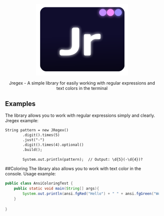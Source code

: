 <div align="center">
  <img src="icon.png" width="300">

Jregex - A simple library for easily working with regular expressions and text colors in the terminal
</div>

## Examples
The library allows you to work with regular expressions simply and clearly.
Jregex example:


```jshelllanguage
String pattern = new JRegex()
        .digit().times(5)
        .just("-")
        .digit().times(4).optional()
        .build();

        System.out.println(pattern);  // Output: \d{5}(-\d{4})?
```
##Coloring
The library also allows you to work with text color in the console. Usage example:

```java
public class AnsiColoringTest {
    public static void main(String[] args){
        System.out.println(ansi.fgRed("Hello") + " " + ansi.fgGreen("World"));
    }

}
```